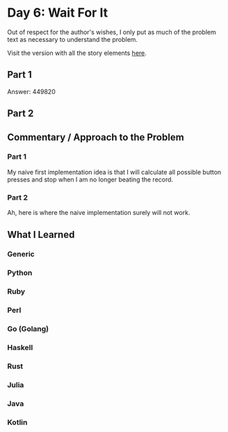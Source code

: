 # Day 6: Wait For It

Out of respect for the author's wishes, I only put as much of the problem text as necessary to understand the problem.

Visit the version with all the story elements [here](https://adventofcode.com/2023/day/6).

## Part 1
Answer: 449820
## Part 2

## Commentary / Approach to the Problem
### Part 1
My naive first implementation idea is that I will calculate all possible button presses and stop when I am no longer beating the record.
### Part 2
Ah, here is where the naive implementation surely will not work.
## What I Learned

### Generic

### Python

### Ruby

### Perl

### Go (Golang)

### Haskell

### Rust

### Julia

### Java

### Kotlin
    